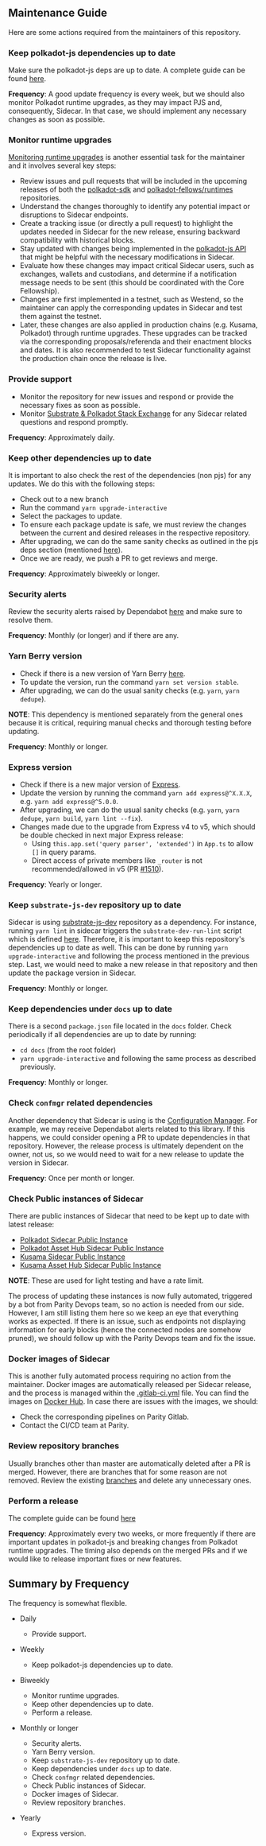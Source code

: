 ## Maintenance Guide
Here are some actions required from the maintainers of this repository.

### Keep polkadot-js dependencies up to date
Make sure the polkadot-js deps are up to date. A complete guide can be found [here](../README.md#updating-polkadot-js-dependencies).

**Frequency**: A good update frequency is every week, but we should also monitor Polkadot runtime upgrades, as they may impact PJS and, consequently, Sidecar. In that case, we should implement any necessary changes as soon as possible.

### Monitor runtime upgrades
[Monitoring runtime upgrades](https://wiki.polkadot.network/docs/learn-runtime-upgrades#monitoring-runtime-changes) is another essential task for the maintainer and it involves several key steps:
- Review issues and pull requests that will be included in the upcoming releases of both the [polkadot-sdk](https://github.com/paritytech/polkadot-sdk) and [polkadot-fellows/runtimes](https://github.com/polkadot-fellows/runtimes) repositories.
- Understand the changes thoroughly to identify any potential impact or disruptions to Sidecar endpoints.
- Create a tracking issue (or directly a pull request) to highlight the updates needed in Sidecar for the new release, ensuring backward compatibility with historical blocks.
- Stay updated with changes being implemented in the [polkadot-js API](https://github.com/polkadot-js/api) that might be helpful with the necessary modifications in Sidecar.
- Evaluate how these changes may impact critical Sidecar users, such as exchanges, wallets and custodians, and determine if a notification message needs to be sent (this should be coordinated with the Core Fellowship).
- Changes are first implemented in a testnet, such as Westend, so the maintainer can apply the corresponding updates in Sidecar and test them against the testnet.
- Later, these changes are also applied in production chains (e.g. Kusama, Polkadot) through runtime upgrades. These upgrades can be tracked via the corresponding proposals/referenda and their enactment blocks and dates. It is also recommended to test Sidecar functionality against the production chain once the release is live.

### Provide support
- Monitor the repository for new issues and respond or provide the necessary fixes as soon as possible.
- Monitor [Substrate & Polkadot Stack Exchange](https://substrate.stackexchange.com/) for any Sidecar related questions and respond promptly.

**Frequency**: Approximately daily.

### Keep other dependencies up to date
It is important to also check the rest of the dependencies (non pjs) for any updates. 
We do this with the following steps:
- Check out to a new branch
- Run the command `yarn upgrade-interactive`
- Select the packages to update.
- To ensure each package update is safe, we must review the changes between the current and desired releases in the respective repository.
- After upgrading, we can do the same sanity checks as outlined in the pjs deps section (mentioned [here](../README.md#updating-polkadot-js-dependencies)).
- Once we are ready, we push a PR to get reviews and merge.

**Frequency**: Approximately biweekly or longer.

### Security alerts
Review the security alerts raised by Dependabot [here](https://github.com/paritytech/substrate-api-sidecar/security/dependabot) and make sure to resolve them.

**Frequency**: Monthly (or longer) and if there are any.

### Yarn Berry version
- Check if there is a new version of Yarn Berry [here](https://github.com/yarnpkg/berry).
- To update the version, run the command `yarn set version stable`.
- After upgrading, we can do the usual sanity checks (e.g. `yarn`, `yarn dedupe`).

**NOTE**: This dependency is mentioned separately from the general ones because it is critical, requiring manual checks and thorough testing before updating.

**Frequency**: Monthly or longer.

### Express version
- Check if there is a new major version of [Express](https://github.com/expressjs/express).
- Update the version by running the command `yarn add express@^X.X.X`, e.g. `yarn add express@^5.0.0`.
- After upgrading, we can do the usual sanity checks (e.g. `yarn`, `yarn dedupe`, `yarn build`, `yarn lint --fix`).
- Changes made due to the upgrade from Express v4 to v5, which should be double checked in next major Express release:
    - Using `this.app.set('query parser', 'extended')` in `App.ts` to allow `[]` in query params.
    - Direct access of private members like `_router` is not recommended/allowed in v5 (PR [#1510](https://github.com/paritytech/substrate-api-sidecar/pull/1510)).

**Frequency**: Yearly or longer.

### Keep `substrate-js-dev` repository up to date
Sidecar is using [substrate-js-dev](https://github.com/paritytech/substrate-js-dev) repository as a dependency. For instance, running `yarn lint` in sidecar triggers the `substrate-dev-run-lint` script which is defined [here](https://github.com/paritytech/substrate-js-dev/blob/58fe47c55610a797c2e780c5cfef0f3dd2fae7ca/scripts/substrate-dev-run-lint.cjs). Therefore, it is important to keep this repository's dependencies up to date as well. This can be done by running `yarn upgrade-interactive` and following the process mentioned in the previous step. Last, we would need to make a new release in that repository and then update the package version in Sidecar.

**Frequency**: Monthly or longer.

### Keep dependencies under `docs` up to date
There is a second `package.json` file located in the `docs` folder. Check periodically if all dependencies are up to date by running:
- `cd docs` (from the root folder)
- `yarn upgrade-interactive`
and following the same process as described previously.

**Frequency**: Monthly or longer.

### Check `confmgr` related dependencies
Another dependency that Sidecar is using is the [Configuration Manager](https://github.com/chevdor/confmgr/). For example, we may receive Dependabot alerts related to this library. If this happens, we could consider opening a PR to update dependencies in that repository. However, the release process is ultimately dependent on the owner, not us, so we would need to wait for a new release to update the version in Sidecar.

**Frequency**: Once per month or longer.

### Check Public instances of Sidecar
There are public instances of Sidecar that need to be kept up to date with latest release:
- [Polkadot Sidecar Public Instance](https://polkadot-public-sidecar.parity-chains.parity.io)
- [Polkadot Asset Hub Sidecar Public Instance](https://polkadot-asset-hub-public-sidecar.parity-chains.parity.io/)
- [Kusama Sidecar Public Instance](https://kusama-public-sidecar.parity-chains.parity.io)
- [Kusama Asset Hub Sidecar Public Instance](https://kusama-asset-hub-public-sidecar.parity-chains.parity.io/)

**NOTE**: These are used for light testing and have a rate limit.

The process of updating these instances is now fully automated, triggered by a bot from Parity Devops team, so no action is needed from our side. However, I am still listing them here so we keep an eye that everything works as expected. If there is an issue, such as endpoints not displaying information for early blocks (hence the connected nodes are somehow pruned), we should follow up with the Parity Devops team and fix the issue.

### Docker images of Sidecar
This is another fully automated process requiring no action from the maintainer. Docker images are automatically released per Sidecar release, and the process is managed within the [.gitlab-ci.yml](./.gitlab-ci.yml) file. You can find the images on [Docker Hub](https://hub.docker.com/r/parity/substrate-api-sidecar/tags). In case there are issues with the images, we should:
- Check the corresponding pipelines on Parity Gitlab.
- Contact the CI/CD team at Parity.

### Review repository branches
Usually branches other than master are automatically deleted after a PR is merged. However, there are branches that for some reason are not removed. Review the existing [branches](https://github.com/paritytech/substrate-api-sidecar/branches) and delete any unnecessary ones.

### Perform a release
The complete guide can be found [here](../RELEASE.md)

**Frequency**: Approximately every two weeks, or more frequently if there are important updates in polkadot-js and breaking changes from Polkadot runtime upgrades. The timing also depends on the merged PRs and if we would like to release important fixes or new features.

## Summary by Frequency
The frequency is somewhat flexible.

- Daily
    - Provide support.

- Weekly
    - Keep polkadot-js dependencies up to date.

- Biweekly
    - Monitor runtime upgrades.
    - Keep other dependencies up to date.
    - Perform a release.

- Monthly or longer
    - Security alerts.
    - Yarn Berry version.
    - Keep `substrate-js-dev` repository up to date.
    - Keep dependencies under `docs` up to date.
    - Check `confmgr` related dependencies.
    - Check Public instances of Sidecar.
    - Docker images of Sidecar.
    - Review repository branches.

- Yearly
    - Express version.
